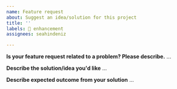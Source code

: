 ```yaml
---
name: Feature request
about: Suggest an idea/solution for this project
title: ''
labels: 💎 enhancement
assignees: seahindeniz

---
```


**Is your feature request related to a problem? Please describe.**
...

**Describe the solution/idea you'd like**
...

**Describe expected outcome from your solution**
...

<!--
Profile link [paste below] -->

